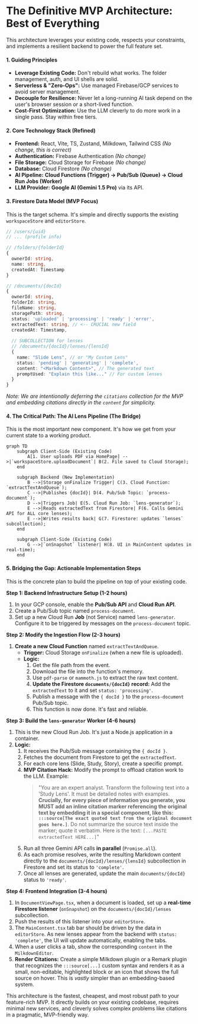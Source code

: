 # The Definitive MVP Architecture: Best of Everything

This architecture leverages your existing code, respects your constraints, and implements a resilient backend to power the full feature set.

#### 1. Guiding Principles
*   **Leverage Existing Code:** Don't rebuild what works. The folder management, auth, and UI shells are solid.
*   **Serverless & "Zero-Ops":** Use managed Firebase/GCP services to avoid server management.
*   **Decouple for Resilience:** Never let a long-running AI task depend on the user's browser session or a short-lived function.
*   **Cost-First Optimization:** Use the LLM cleverly to do more work in a single pass. Stay within free tiers.

#### 2. Core Technology Stack (Refined)
*   **Frontend:** React, Vite, TS, Zustand, Milkdown, Tailwind CSS *(No change, this is correct)*
*   **Authentication:** Firebase Authentication *(No change)*
*   **File Storage:** Cloud Storage for Firebase *(No change)*
*   **Database:** Cloud Firestore *(No change)*
*   **AI Pipeline:** **Cloud Functions (Trigger) → Pub/Sub (Queue) → Cloud Run Jobs (Worker)**
*   **LLM Provider:** **Google AI (Gemini 1.5 Pro)** via its API.

#### 3. Firestore Data Model (MVP Focus)

This is the target schema. It's simple and directly supports the existing `workspaceStore` and `editorStore`.

```typescript
// /users/{uid}
// ... (profile info)

// /folders/{folderId}
{
  ownerId: string,
  name: string,
  createdAt: Timestamp
}

// /documents/{docId}
{
  ownerId: string,
  folderId: string,
  fileName: string,
  storagePath: string,
  status: 'uploaded' | 'processing' | 'ready' | 'error',
  extractedText: string, // <-- CRUCIAL new field
  createdAt: Timestamp,
  
  // SUBCOLLECTION for lenses
  // /documents/{docId}/lenses/{lensId}
  {
    name: "Slide Lens", // or "My Custom Lens"
    status: 'pending' | 'generating' | 'complete',
    content: "<Markdown Content>", // The generated text
    promptUsed: "Explain this like..." // For custom lenses
  }
}
```
*Note: We are intentionally deferring the `citations` collection for the MVP and embedding citations directly in the `content` for simplicity.*

#### 4. The Critical Path: The AI Lens Pipeline (The Bridge)

This is the most important new component. It's how we get from your current state to a working product.

```mermaid
graph TD
    subgraph Client-Side (Existing Code)
        A[1. User uploads PDF via HomePage] -->|`workspaceStore.uploadDocument`| B(2. File saved to Cloud Storage);
    end

    subgraph Backend (New Implementation)
        B -->|Storage onFinalize Trigger| C(3. Cloud Function: `extractTextAndQueue`);
        C -->|Publishes {docId}| D(4. Pub/Sub Topic: `process-document`);
        D -->|Triggers Job| E(5. Cloud Run Job: `lens-generator`);
        E -->|Reads extractedText from Firestore| F(6. Calls Gemini API for ALL core lenses);
        E -->|Writes results back| G(7. Firestore: updates `lenses` subcollection);
    end

    subgraph Client-Side (Existing Code)
        G -->|`onSnapshot` listener| H(8. UI in MainContent updates in real-time);
    end
```

#### 5. Bridging the Gap: Actionable Implementation Steps

This is the concrete plan to build the pipeline on top of your existing code.

**Step 1: Backend Infrastructure Setup (1-2 hours)**
1.  In your GCP console, enable the **Pub/Sub API** and **Cloud Run API**.
2.  Create a Pub/Sub topic named `process-document`.
3.  Set up a new Cloud Run **Job** (not Service) named `lens-generator`. Configure it to be triggered by messages on the `process-document` topic.

**Step 2: Modify the Ingestion Flow (2-3 hours)**
1.  **Create a new Cloud Function** named `extractTextAndQueue`.
    *   **Trigger:** Cloud Storage `onFinalize` (when a new file is uploaded).
    *   **Logic:**
        1.  Get the file path from the event.
        2.  Download the file into the function's memory.
        3.  Use `pdf-parse` or `mammoth.js` to extract the raw text content.
        4.  **Update the Firestore `documents/{docId}` record:** Add the `extractedText` to it and set `status: 'processing'`.
        5.  Publish a message with the `{ docId }` to the `process-document` Pub/Sub topic.
        6.  This function is now done. It's fast and reliable.

**Step 3: Build the `lens-generator` Worker (4-6 hours)**
1.  This is the new Cloud Run Job. It's just a Node.js application in a container.
2.  **Logic:**
    1.  It receives the Pub/Sub message containing the `{ docId }`.
    2.  Fetches the document from Firestore to get the `extractedText`.
    3.  For each core lens (Slide, Study, Story), create a specific prompt.
    4.  **MVP Citation Hack:** Modify the prompt to offload citation work to the LLM. Example:
        > "You are an expert analyst. Transform the following text into a 'Study Lens'. It must be detailed notes with examples. **Crucially, for every piece of information you generate, you MUST add an inline citation marker referencing the original text by embedding it in a special component, like this: `:::source[The exact quoted text from the original document goes here.]`**. Do not summarize the source text inside the marker; quote it verbatim. Here is the text: `[...PASTE extractedText HERE...]`"
    5.  Run all three Gemini API calls **in parallel** (`Promise.all`).
    6.  As each promise resolves, write the resulting Markdown content directly to the `documents/{docId}/lenses/{lensId}` subcollection in Firestore and set its status to `'complete'`.
    7.  Once all lenses are generated, update the main `documents/{docId}` status to `'ready'`.

**Step 4: Frontend Integration (3-4 hours)**
1.  In `DocumentViewPage.tsx`, when a document is loaded, set up a **real-time Firestore listener** (`onSnapshot`) on the `documents/{docId}/lenses` subcollection.
2.  Push the results of this listener into your `editorStore`.
3.  The `MainContent.tsx` tab bar should be driven by the data in `editorStore`. As new lenses appear from the backend with `status: 'complete'`, the UI will update automatically, enabling the tabs.
4.  When a user clicks a tab, show the corresponding `content` in the `MilkdownEditor`.
5.  **Render Citations:** Create a simple Milkdown plugin or a Remark plugin that recognizes the `:::source[...]` custom syntax and renders it as a small, non-editable, highlighted block or an icon that shows the full source on hover. This is *vastly* simpler than an embedding-based system.

This architecture is the fastest, cheapest, and most robust path to your feature-rich MVP. It directly builds on your existing codebase, requires minimal new services, and cleverly solves complex problems like citations in a pragmatic, MVP-friendly way.